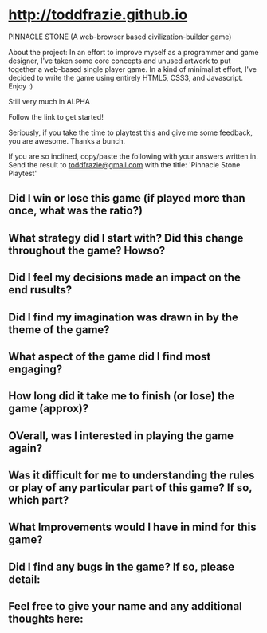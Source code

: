 # http://toddfrazie.github.io

PINNACLE STONE (A web-browser based civilization-builder game)

About the project: In an effort to improve myself as a programmer and game designer, I've taken some core concepts and unused artwork to put together a web-based single player game. In a kind of minimalist effort, I've decided to write the game using entirely HTML5, CSS3, and Javascript. Enjoy :)

Still very much in ALPHA


Follow the link to get started!

Seriously, if you take the time to playtest this and give me some feedback, you are awesome. Thanks a bunch.


If you are so inclined, copy/paste the following with your answers written in. Send the result to toddfrazie@gmail.com with the title: 'Pinnacle Stone Playtest'


Did I win or lose this game (if played more than once, what was the ratio?)
----------------------------------------------------------------




What strategy did I start with? Did this change throughout the game?  Howso?
---------------------------------------------------------------




Did I feel my decisions made an impact on the end rusults?
----------------------------------------------------------------




Did I find my imagination was drawn in by the theme of the game?
----------------------------------------------------------------




What aspect of the game did I find most engaging?
----------------------------------------------------------------




How long did it take me to finish (or lose) the game (approx)?
----------------------------------------------------------------




OVerall, was I interested in playing the game again?
----------------------------------------------------------------




Was it difficult  for me to understanding the rules or play of any particular part of this game?
If so, which part?
----------------------------------------------------------------




What Improvements would I have in mind for this game?
---------------------------------------------------------------





Did I find any bugs in the game?  If so, please detail:
---------------------------------------------------------------




Feel free to give your name and any additional thoughts here:
----------------------------------------------------------------



